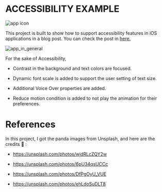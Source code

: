 # ACCESSIBILITY EXAMPLE

![app icon](https://github.com/iremkaraoglu/iOS-Accessibility-Example-UIKit/blob/main/Accessibility%20Example/Assets.xcassets/AppIcon.appiconset/180.png?raw=true)

This project is built to show how to support accessibility features in iOS applications in a blog post. You can check the post in [here.](https://blog.logrocket.com/supporting-accessibility-ios-applications/)

![app_in_general](https://user-images.githubusercontent.com/45830699/142765021-29018a2a-ec70-4073-a5fc-cdb53b4cfb38.gif)

For the sake of Accessibility,

- Contrast in the background and text colors are focused.

- Dynamic font scale is added to support the user setting of text size.

- Additional Voice Over properties are added.

- Reduce motion condition is added to not play the animation for their preferences.


# References

In this project, I got the panda images from Unsplash, and here are the credits 📸 :

- https://unsplash.com/photos/wjdRLcZQY2w

- https://unsplash.com/photos/6pU34qsUCCc

- https://unsplash.com/photos/DfPgOyU_VUE

- https://unsplash.com/photos/ehLdoSuDLT8

